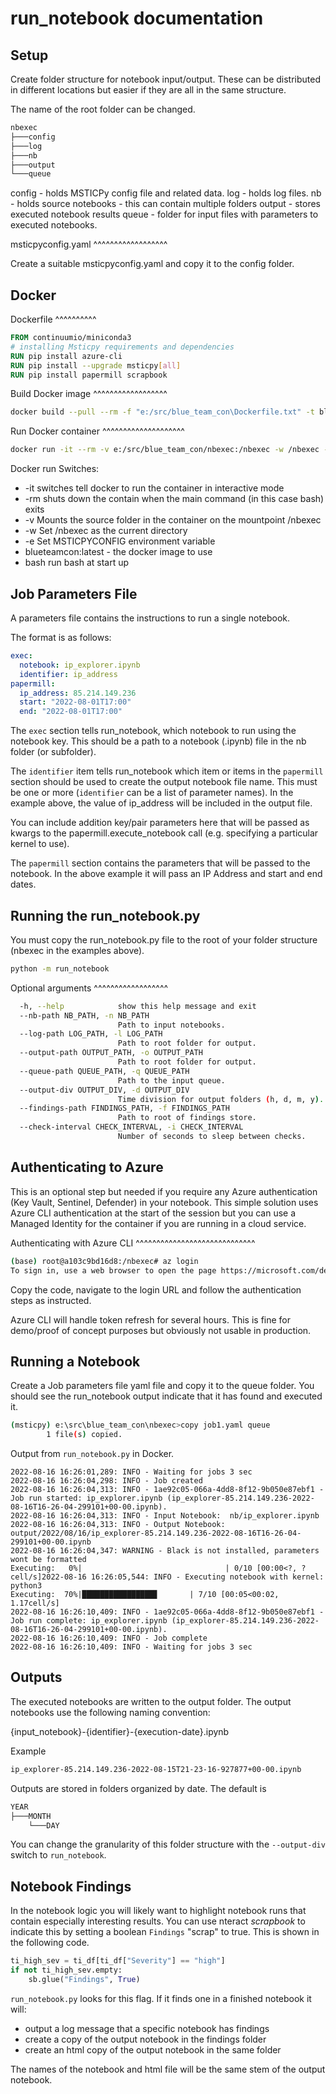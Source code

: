 run_notebook documentation
==========================

Setup
-----

Create folder structure for notebook input/output. These can be
distributed in different locations but easier if they are all in
the same structure.

The name of the root folder can be changed.

```bash
nbexec
├───config
├───log
├───nb
├───output
└───queue
```

config - holds MSTICPy config file and related data.
log - holds log files.
nb - holds source notebooks - this can contain multiple folders
output - stores executed notebook results
queue - folder for input files with parameters to executed notebooks.

msticpyconfig.yaml
^^^^^^^^^^^^^^^^^^

Create a suitable msticpyconfig.yaml and copy it to the config folder.

Docker
------

Dockerfile
^^^^^^^^^^

```dockerfile
FROM continuumio/miniconda3
# installing Msticpy requirements and dependencies
RUN pip install azure-cli
RUN pip install --upgrade msticpy[all]
RUN pip install papermill scrapbook
```

Build Docker image
^^^^^^^^^^^^^^^^^^

```bash
docker build --pull --rm -f "e:/src/blue_team_con\Dockerfile.txt" -t blueteamcon:latest "e:/src/blue_team_con"

```

Run Docker container
^^^^^^^^^^^^^^^^^^^^

```bash
docker run -it --rm -v e:/src/blue_team_con/nbexec:/nbexec -w /nbexec -e MSTICPYCONFIG='/nbexec/config/msticpyconfig.yaml' blueteamcon:latest bash
```

Docker run Switches:

- -it switches tell docker to run the container in interactive mode
- -rm shuts down the contain when the main command (in this case bash) exits
- -v Mounts the source folder in the container on the mountpoint /nbexec
- -w Set /nbexec as the current directory
- -e Set MSTICPYCONFIG environment variable
- blueteamcon:latest - the docker image to use
- bash run bash at start up

Job Parameters File
-------------------

A parameters file contains the instructions to run a single notebook.

The format is as follows:

```yml
exec:
  notebook: ip_explorer.ipynb
  identifier: ip_address
papermill:
  ip_address: 85.214.149.236
  start: "2022-08-01T17:00"
  end: "2022-08-01T17:00"
```

The `exec` section tells run_notebook, which notebook to run using the
notebook key. This should
be a path to a notebook (.ipynb) file in the nb folder (or subfolder).

The `identifier` item tells run_notebook which item or items in the `papermill`
section should be used to create the output notebook file name. This must
be one or more (`identifier` can be a list of parameter names).
In the example above, the value of ip_address will be included in the output file.

You can include addition key/pair parameters here that will be passed as
kwargs to the papermill.execute_notebook call (e.g. specifying a particular
kernel to use).

The `papermill` section contains the parameters that will be passed to the
notebook. In the above example it will pass an IP Address and start and end
dates.

Running the run_notebook.py
---------------------------

You must copy the run_notebook.py file to the root of your folder structure
(nbexec in the examples above).

```bash
python -m run_notebook
```

Optional arguments
^^^^^^^^^^^^^^^^^^

```bash
  -h, --help            show this help message and exit
  --nb-path NB_PATH, -n NB_PATH
                        Path to input notebooks.
  --log-path LOG_PATH, -l LOG_PATH
                        Path to root folder for output.
  --output-path OUTPUT_PATH, -o OUTPUT_PATH
                        Path to root folder for output.
  --queue-path QUEUE_PATH, -q QUEUE_PATH
                        Path to the input queue.
  --output-div OUTPUT_DIV, -d OUTPUT_DIV
                        Time division for output folders (h, d, m, y).
  --findings-path FINDINGS_PATH, -f FINDINGS_PATH
                        Path to root of findings store.
  --check-interval CHECK_INTERVAL, -i CHECK_INTERVAL
                        Number of seconds to sleep between checks.
```

Authenticating to Azure
-----------------------

This is an optional step but needed if you require any Azure authentication
(Key Vault, Sentinel, Defender) in your notebook.
This simple solution uses Azure CLI authentication at the start of the
session but you can use a Managed Identity for the container if you
are running in a cloud service.

Authenticating with Azure CLI
^^^^^^^^^^^^^^^^^^^^^^^^^^^^^

```bash
(base) root@a103c9bd16d8:/nbexec# az login
To sign in, use a web browser to open the page https://microsoft.com/devicelogin and enter the code AY63UFJZX to authenticate.
```

Copy the code, navigate to the login URL and follow the authentication
steps as instructed.

Azure CLI will handle token refresh for several hours. This is fine for
demo/proof of concept purposes but obviously not usable in production.

Running a Notebook
------------------

Create a Job parameters file yaml file and copy it to the queue folder.
You should see the run_notebook output indicate that it has found and executed it.

```bash
(msticpy) e:\src\blue_team_con\nbexec>copy job1.yaml queue
        1 file(s) copied.
```

Output from `run_notebook.py` in Docker.

```pythonlog
2022-08-16 16:26:01,289: INFO - Waiting for jobs 3 sec
2022-08-16 16:26:04,298: INFO - Job created
2022-08-16 16:26:04,313: INFO - 1ae92c05-066a-4dd8-8f12-9b050e87ebf1 - Job run started: ip_explorer.ipynb (ip_explorer-85.214.149.236-2022-08-16T16-26-04-299101+00-00.ipynb).
2022-08-16 16:26:04,313: INFO - Input Notebook:  nb/ip_explorer.ipynb
2022-08-16 16:26:04,313: INFO - Output Notebook: output/2022/08/16/ip_explorer-85.214.149.236-2022-08-16T16-26-04-299101+00-00.ipynb
2022-08-16 16:26:04,347: WARNING - Black is not installed, parameters wont be formatted
Executing:   0%|                                | 0/10 [00:00<?, ?cell/s]2022-08-16 16:26:05,544: INFO - Executing notebook with kernel: python3
Executing:  70%|████████████████▊       | 7/10 [00:05<00:02,  1.17cell/s]
2022-08-16 16:26:10,409: INFO - 1ae92c05-066a-4dd8-8f12-9b050e87ebf1 - Job run complete: ip_explorer.ipynb (ip_explorer-85.214.149.236-2022-08-16T16-26-04-299101+00-00.ipynb).
2022-08-16 16:26:10,409: INFO - Job complete
2022-08-16 16:26:10,409: INFO - Waiting for jobs 3 sec
```

Outputs
-------

The executed notebooks are written to the output folder.
The output notebooks use the following naming convention:

{input_notebook}-{identifier}-{execution-date}.ipynb

Example

```bash
ip_explorer-85.214.149.236-2022-08-15T21-23-16-927877+00-00.ipynb
```

Outputs are stored in folders organized by date. The default is

```bash
YEAR
├───MONTH
    └───DAY
```

You can change the granularity of this folder structure with the
`--output-div` switch to `run_notebook`.

Notebook Findings
-----------------

In the notebook logic you will likely want to highlight notebook runs
that contain especially interesting results. You can use nteract
*scrapbook* to indicate this by setting a boolean `Findings` "scrap"
to true. This is shown in the following code.

```python
ti_high_sev = ti_df[ti_df["Severity"] == "high"]
if not ti_high_sev.empty:
    sb.glue("Findings", True)
```

`run_notebook.py` looks for this flag. If it finds one in a finished
notebook it will:

- output a log message that a specific notebook has findings
- create a copy of the output notebook in the findings folder
- create an html copy of the output notebook in the same folder

The names of the notebook and html file will be the same stem of
the output notebook.

